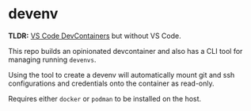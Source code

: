# devenv

**TLDR:** [VS Code DevContainers](https://learn.microsoft.com/en-us/training/modules/use-docker-container-dev-env-vs-code/) but without VS Code.

This repo builds an opinionated devcontainer and also has a CLI tool for managing running `devenvs`.

Using the tool to create a devenv will automatically mount git and ssh configurations and credentials onto the container as read-only.

Requires either `docker` or `podman` to be installed on the host.

